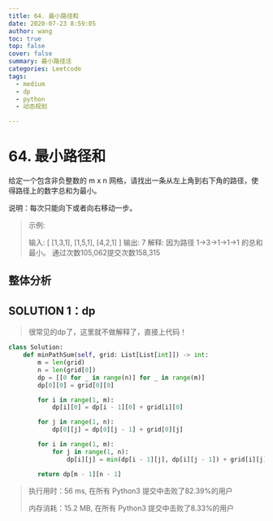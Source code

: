 ```yaml
---
title: 64. 最小路径和
date: 2020-07-23 8:59:05
author: wang
toc: true
top: false
cover: false
summary: 最小路径活
categories: Leetcode
tags:
  - medium
  - dp
  - python
  - 动态规划

---
```


# 64. 最小路径和

给定一个包含非负整数的 m x n 网格，请找出一条从左上角到右下角的路径，使得路径上的数字总和为最小。

说明：每次只能向下或者向右移动一步。








> 示例:
>
> 输入:
> [
>   [1,3,1],
>     [1,5,1],
>     [4,2,1]
>   ]
>   输出: 7
>   解释: 因为路径 1→3→1→1→1 的总和最小。
> 通过次数105,062提交次数158,315
> 
> 
>
>    

## 整体分析



## SOLUTION  1：dp

> 很常见的dp了，这里就不做解释了，直接上代码！
>
> 

```python
class Solution:
    def minPathSum(self, grid: List[List[int]]) -> int:
        m = len(grid)
        n = len(grid[0])
        dp = [[0 for _ in range(n)] for _ in range(m)]
        dp[0][0] = grid[0][0]

        for i in range(1, m):
            dp[i][0] = dp[i - 1][0] + grid[i][0]

        for j in range(1, n):
            dp[0][j] = dp[0][j - 1] + grid[0][j]

        for i in range(1, m):
            for j in range(1, n):
                dp[i][j] = min(dp[i - 1][j], dp[i][j - 1]) + grid[i][j]

        return dp[m - 1][n - 1]


```

> 执行用时：56 ms, 在所有 Python3 提交中击败了82.39%的用户
>
> 内存消耗：15.2 MB, 在所有 Python3 提交中击败了8.33%的用户



